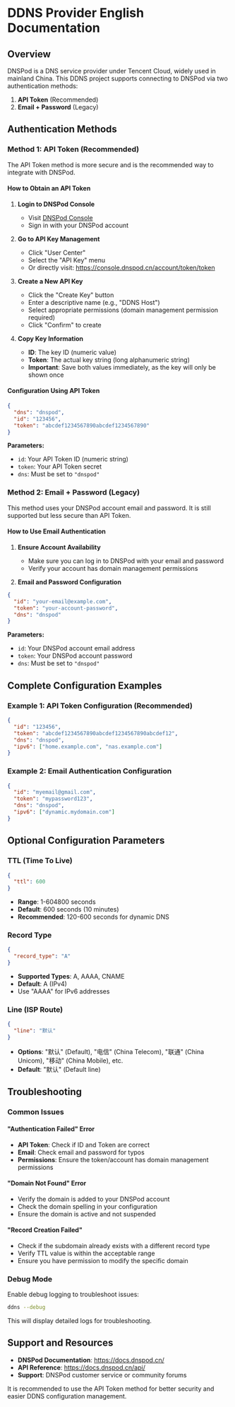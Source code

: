# DDNS Provider English Documentation

## Overview

DNSPod is a DNS service provider under Tencent Cloud, widely used in mainland China. This DDNS project supports connecting to DNSPod via two authentication methods:

1. **API Token** (Recommended)
2. **Email + Password** (Legacy)

## Authentication Methods

### Method 1: API Token (Recommended)

The API Token method is more secure and is the recommended way to integrate with DNSPod.

#### How to Obtain an API Token

1. **Login to DNSPod Console**
    - Visit [DNSPod Console](https://console.dnspod.cn/)
    - Sign in with your DNSPod account

2. **Go to API Key Management**
    - Click "User Center"
    - Select the "API Key" menu
    - Or directly visit: <https://console.dnspod.cn/account/token/token>

3. **Create a New API Key**
    - Click the "Create Key" button
    - Enter a descriptive name (e.g., "DDNS Host")
    - Select appropriate permissions (domain management permission required)
    - Click "Confirm" to create

4. **Copy Key Information**
    - **ID**: The key ID (numeric value)
    - **Token**: The actual key string (long alphanumeric string)
    - **Important**: Save both values immediately, as the key will only be shown once

#### Configuration Using API Token

```json
{
  "dns": "dnspod",
  "id": "123456",
  "token": "abcdef1234567890abcdef1234567890"
}
```

**Parameters:**

- `id`: Your API Token ID (numeric string)
- `token`: Your API Token secret
- `dns`: Must be set to `"dnspod"`

### Method 2: Email + Password (Legacy)

This method uses your DNSPod account email and password. It is still supported but less secure than API Token.

#### How to Use Email Authentication

1. **Ensure Account Availability**
    - Make sure you can log in to DNSPod with your email and password
    - Verify your account has domain management permissions

2. **Email and Password Configuration**

```json
{
  "id": "your-email@example.com",
  "token": "your-account-password",
  "dns": "dnspod"
}
```

**Parameters:**

- `id`: Your DNSPod account email address
- `token`: Your DNSPod account password
- `dns`: Must be set to `"dnspod"`

## Complete Configuration Examples

### Example 1: API Token Configuration (Recommended)

```json
{
  "id": "123456",
  "token": "abcdef1234567890abcdef1234567890abcdef12",
  "dns": "dnspod",
  "ipv6": ["home.example.com", "nas.example.com"]
}
```

### Example 2: Email Authentication Configuration

```json
{
  "id": "myemail@gmail.com",
  "token": "mypassword123",
  "dns": "dnspod",
  "ipv6": ["dynamic.mydomain.com"]
}
```

## Optional Configuration Parameters

### TTL (Time To Live)

```json
{
  "ttl": 600
}
```

- **Range**: 1-604800 seconds
- **Default**: 600 seconds (10 minutes)
- **Recommended**: 120-600 seconds for dynamic DNS

### Record Type

```json
{
  "record_type": "A"
}
```

- **Supported Types**: A, AAAA, CNAME
- **Default**: A (IPv4)
- Use "AAAA" for IPv6 addresses

### Line (ISP Route)

```json
{
  "line": "默认"
}
```

- **Options**: "默认" (Default), "电信" (China Telecom), "联通" (China Unicom), "移动" (China Mobile), etc.
- **Default**: "默认" (Default line)

## Troubleshooting

### Common Issues

#### "Authentication Failed" Error

- **API Token**: Check if ID and Token are correct
- **Email**: Check email and password for typos
- **Permissions**: Ensure the token/account has domain management permissions

#### "Domain Not Found" Error

- Verify the domain is added to your DNSPod account
- Check the domain spelling in your configuration
- Ensure the domain is active and not suspended

#### "Record Creation Failed"

- Check if the subdomain already exists with a different record type
- Verify TTL value is within the acceptable range
- Ensure you have permission to modify the specific domain

### Debug Mode

Enable debug logging to troubleshoot issues:

```sh
ddns --debug
```

This will display detailed logs for troubleshooting.

## Support and Resources

- **DNSPod Documentation**: <https://docs.dnspod.cn/>
- **API Reference**: <https://docs.dnspod.cn/api/>
- **Support**: DNSPod customer service or community forums

It is recommended to use the API Token method for better security and easier DDNS configuration management.
